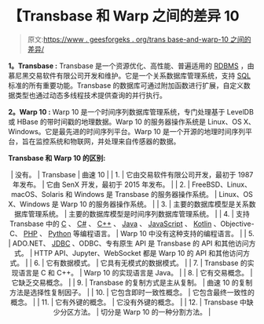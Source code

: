 # 【Transbase 和 Warp 之间的差异 10

> 原文:[https://www . geesforgeks . org/trans base-and-warp-10 之间的差异/](https://www.geeksforgeeks.org/difference-between-transbase-and-warp-10/)

**1。Transbase :**
Transbase 是一个资源优化、高性能、普遍适用的 [RDBMS](https://www.geeksforgeeks.org/rdbms-architecture/) ，由慕尼黑交易软件有限公司开发和维护。它是一个关系数据库管理系统，支持 [SQL](https://www.geeksforgeeks.org/sql-tutorial/) 标准的所有重要功能。Transbase 的数据库可通过附加函数进行扩展，自定义数据类型也通过动态多线程技术提供查询的并行执行。

**2。Warp 10 :**
Warp 10 是一个时间序列数据库管理系统，专门处理基于 LevelDB 或 HBase 的带时间戳的地理数据。Warp 10 的服务器操作系统是 Linux、OS X、Windows。它是最先进的时间序列平台。Warp 10 是一个开源的地理时间序列平台，旨在监控系统和物联网，并处理来自传感器的数据。

**Transbase 和 Warp 10 的区别:**

<center>

| 没有。 | Transbase | 曲速 10 |
| 1. | 它由交易软件有限公司开发，最初于 1987 年发布。 | 它由 SenX 开发，最初于 2015 年发布。 |
| 2. | FreeBSD、Linux、macOS、Solaris 和 Windows 是 Transbase 的服务器操作系统。 | Linux、OS X、Windows 是 Warp 10 的服务器操作系统。 |
| 3. | 主要的数据库模型是关系数据库管理系统。 | 主要的数据库模型是时间序列数据库管理系统。 |
| 4. | 支持 Transbase 中的 [C](https://www.geeksforgeeks.org/c-programming-language/) 、 [C#](https://www.geeksforgeeks.org/csharp-programming-language/) 、 [C++](https://www.geeksforgeeks.org/c-plus-plus/) 、 [Java](https://www.geeksforgeeks.org/java/) 、 [JavaScript](https://www.geeksforgeeks.org/javascript-tutorial/) 、 [Kotlin](https://www.geeksforgeeks.org/kotlin-programming-language/) 、Objective-C、 [PHP](https://www.geeksforgeeks.org/php/) 、 [Python](https://www.geeksforgeeks.org/python-programming-language/) 等编程语言。 | Warp 10 中没有这种支持的编程语言。 |
| 5. | ADO.NET、 [JDBC](https://www.geeksforgeeks.org/introduction-to-jdbc/) 、ODBC、专有原生 API 是 Transbase 的 API 和其他访问方式。 | HTTP API、Jupyter、WebSocket 都是 Warp 10 的 API 和其他访问方式。 |
| 6. | 它有数据模式。 | 它具有无模式的数据模式。 |
| 7. | Transbase 的实现语言是 C 和 C++。 | Warp 10 的实现语言是 Java。 |
| 8. | 它有交易概念。 | 它缺乏交易概念。 |
| 9. | Transbase 的复制方式是主从复制。 | 曲速 10 的复制方法是选择性复制因子。 |
| 10. | 它包含即时一致性概念。 | 它包含最终一致性的概念。 |
| 11. | 它有外键的概念。 | 它没有外键的概念。 |
| 12. | Transbase 中缺少分区方法。 | 切分是 Warp 10 的一种分割方法。 |

</center>